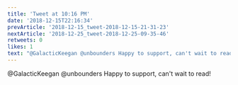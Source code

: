```yaml
---
title: 'Tweet at 10:16 PM'
date: '2018-12-15T22:16:34'
prevArticle: '2018-12-15_tweet-2018-12-15-21-31-23'
nextArticle: '2018-12-25_tweet-2018-12-25-09-35-46'
retweets: 0
likes: 1
text: "@GalacticKeegan @unbounders Happy to support, can't wait to read!"
---
```

@GalacticKeegan @unbounders Happy to support, can't wait to read!
